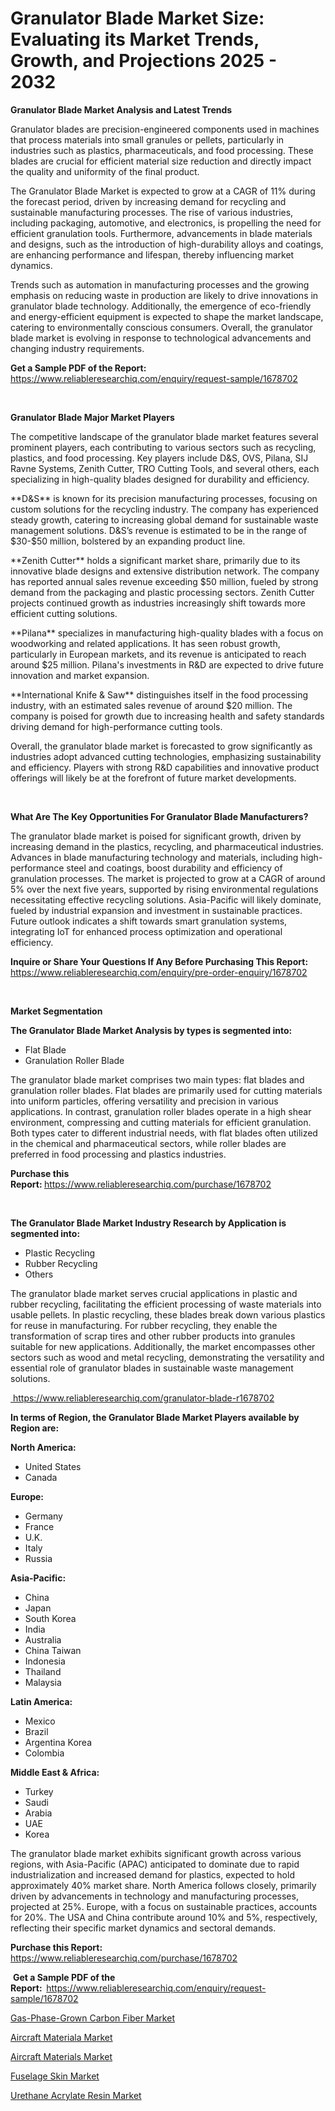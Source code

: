 <p><h1>Granulator Blade Market Size: Evaluating its Market Trends, Growth, and Projections 2025 - 2032</h1></p><p><strong>Granulator Blade Market Analysis and Latest Trends</strong></p>
<p><p>Granulator blades are precision-engineered components used in machines that process materials into small granules or pellets, particularly in industries such as plastics, pharmaceuticals, and food processing. These blades are crucial for efficient material size reduction and directly impact the quality and uniformity of the final product. </p><p>The Granulator Blade Market is expected to grow at a CAGR of 11% during the forecast period, driven by increasing demand for recycling and sustainable manufacturing processes. The rise of various industries, including packaging, automotive, and electronics, is propelling the need for efficient granulation tools. Furthermore, advancements in blade materials and designs, such as the introduction of high-durability alloys and coatings, are enhancing performance and lifespan, thereby influencing market dynamics. </p><p>Trends such as automation in manufacturing processes and the growing emphasis on reducing waste in production are likely to drive innovations in granulator blade technology. Additionally, the emergence of eco-friendly and energy-efficient equipment is expected to shape the market landscape, catering to environmentally conscious consumers. Overall, the granulator blade market is evolving in response to technological advancements and changing industry requirements.</p></p>
<p><strong>Get a Sample PDF of the Report:&nbsp;</strong> <a href="https://www.reliableresearchiq.com/enquiry/request-sample/1678702?utm_campaign=1900&utm_medium=2&utm_source=Github&utm_content=ia&utm_term=24032025&utm_id=granulator-blade">https://www.reliableresearchiq.com/enquiry/request-sample/1678702</a></p>
<p>&nbsp;</p>
<p><strong>Granulator Blade Major Market Players</strong></p>
<p><p>The competitive landscape of the granulator blade market features several prominent players, each contributing to various sectors such as recycling, plastics, and food processing. Key players include D&S, OVS, Pilana, SIJ Ravne Systems, Zenith Cutter, TRO Cutting Tools, and several others, each specializing in high-quality blades designed for durability and efficiency.</p><p>**D&S** is known for its precision manufacturing processes, focusing on custom solutions for the recycling industry. The company has experienced steady growth, catering to increasing global demand for sustainable waste management solutions. D&S’s revenue is estimated to be in the range of $30-$50 million, bolstered by an expanding product line.</p><p>**Zenith Cutter** holds a significant market share, primarily due to its innovative blade designs and extensive distribution network. The company has reported annual sales revenue exceeding $50 million, fueled by strong demand from the packaging and plastic processing sectors. Zenith Cutter projects continued growth as industries increasingly shift towards more efficient cutting solutions.</p><p>**Pilana** specializes in manufacturing high-quality blades with a focus on woodworking and related applications. It has seen robust growth, particularly in European markets, and its revenue is anticipated to reach around $25 million. Pilana's investments in R&D are expected to drive future innovation and market expansion.</p><p>**International Knife & Saw** distinguishes itself in the food processing industry, with an estimated sales revenue of around $20 million. The company is poised for growth due to increasing health and safety standards driving demand for high-performance cutting tools.</p><p>Overall, the granulator blade market is forecasted to grow significantly as industries adopt advanced cutting technologies, emphasizing sustainability and efficiency. Players with strong R&D capabilities and innovative product offerings will likely be at the forefront of future market developments.</p></p>
<p>&nbsp;</p>
<p><strong>What Are The Key Opportunities For Granulator Blade Manufacturers?</strong></p>
<p><p>The granulator blade market is poised for significant growth, driven by increasing demand in the plastics, recycling, and pharmaceutical industries. Advances in blade manufacturing technology and materials, including high-performance steel and coatings, boost durability and efficiency of granulation processes. The market is projected to grow at a CAGR of around 5% over the next five years, supported by rising environmental regulations necessitating effective recycling solutions. Asia-Pacific will likely dominate, fueled by industrial expansion and investment in sustainable practices. Future outlook indicates a shift towards smart granulation systems, integrating IoT for enhanced process optimization and operational efficiency.</p></p>
<p><strong>Inquire or Share Your Questions If Any Before Purchasing This Report:</strong> <a href="https://www.reliableresearchiq.com/enquiry/pre-order-enquiry/1678702?utm_campaign=1900&utm_medium=2&utm_source=Github&utm_content=ia&utm_term=24032025&utm_id=granulator-blade">https://www.reliableresearchiq.com/enquiry/pre-order-enquiry/1678702</a></p>
<p>&nbsp;</p>
<p><strong>Market Segmentation</strong></p>
<p><strong>The Granulator Blade Market Analysis by types is segmented into:</strong></p>
<p><ul><li>Flat Blade</li><li>Granulation Roller Blade</li></ul></p>
<p><p>The granulator blade market comprises two main types: flat blades and granulation roller blades. Flat blades are primarily used for cutting materials into uniform particles, offering versatility and precision in various applications. In contrast, granulation roller blades operate in a high shear environment, compressing and cutting materials for efficient granulation. Both types cater to different industrial needs, with flat blades often utilized in the chemical and pharmaceutical sectors, while roller blades are preferred in food processing and plastics industries.</p></p>
<p><strong>Purchase this Report:&nbsp;</strong><a href="https://www.reliableresearchiq.com/purchase/1678702?utm_campaign=1900&utm_medium=2&utm_source=Github&utm_content=ia&utm_term=24032025&utm_id=granulator-blade">https://www.reliableresearchiq.com/purchase/1678702</a></p>
<p>&nbsp;</p>
<p><strong>The Granulator Blade Market Industry Research by Application is segmented into:</strong></p>
<p><ul><li>Plastic Recycling</li><li>Rubber Recycling</li><li>Others</li></ul></p>
<p><p>The granulator blade market serves crucial applications in plastic and rubber recycling, facilitating the efficient processing of waste materials into usable pellets. In plastic recycling, these blades break down various plastics for reuse in manufacturing. For rubber recycling, they enable the transformation of scrap tires and other rubber products into granules suitable for new applications. Additionally, the market encompasses other sectors such as wood and metal recycling, demonstrating the versatility and essential role of granulator blades in sustainable waste management solutions.</p></p>
<p><a href="https://www.reliableresearchiq.com/granulator-blade-r1678702?utm_campaign=1900&utm_medium=2&utm_source=Github&utm_content=ia&utm_term=24032025&utm_id=granulator-blade">&nbsp;https://www.reliableresearchiq.com/granulator-blade-r1678702</a></p>
<p><strong>In terms of Region, the Granulator Blade Market Players available by Region are:</strong></p>
<p>
    <p> <strong> North America: </strong>
        <ul>
            <li>United States</li>
            <li>Canada</li>
        </ul>
        </p> 
    <p> <strong> Europe: </strong>
        <ul>
            <li>Germany</li>
            <li>France</li>
            <li>U.K.</li>
            <li>Italy</li>
            <li>Russia</li>
        </ul>
        </p> 
    <p> <strong> Asia-Pacific: </strong>
        <ul>
            <li>China</li>
            <li>Japan</li>
            <li>South Korea</li>
            <li>India</li>
            <li>Australia</li>
            <li>China Taiwan</li>
            <li>Indonesia</li>
            <li>Thailand</li>
            <li>Malaysia</li>
        </ul>
        </p> 
    <p> <strong> Latin America: </strong>
        <ul>
            <li>Mexico</li>
            <li>Brazil</li>
            <li>Argentina Korea</li>
            <li>Colombia</li>
        </ul>
        </p> 
    <p> <strong> Middle East & Africa: </strong>
        <ul>
            <li>Turkey</li>
            <li>Saudi</li>
            <li>Arabia</li>
            <li>UAE</li>
            <li>Korea</li>
        </ul>
    </p>
    </p>
<p><p>The granulator blade market exhibits significant growth across various regions, with Asia-Pacific (APAC) anticipated to dominate due to rapid industrialization and increased demand for plastics, expected to hold approximately 40% market share. North America follows closely, primarily driven by advancements in technology and manufacturing processes, projected at 25%. Europe, with a focus on sustainable practices, accounts for 20%. The USA and China contribute around 10% and 5%, respectively, reflecting their specific market dynamics and sectoral demands.</p></p>
<p><strong>Purchase this Report: </strong><a href="https://www.reliableresearchiq.com/purchase/1678702?utm_campaign=1900&utm_medium=2&utm_source=Github&utm_content=ia&utm_term=24032025&utm_id=granulator-blade">https://www.reliableresearchiq.com/purchase/1678702</a></p>
<p>&nbsp;<strong>Get a Sample PDF of the Report:&nbsp;&nbsp;</strong><a href="https://www.reliableresearchiq.com/enquiry/request-sample/1678702?utm_campaign=1900&utm_medium=2&utm_source=Github&utm_content=ia&utm_term=24032025&utm_id=granulator-blade">https://www.reliableresearchiq.com/enquiry/request-sample/1678702</a></p>
<p><strong></strong></p>
<p><p><a href="https://github.com/cayposshefin/Market-Research-Report-List-1/blob/main/gas-phase-grown-carbon-fiber-market.md?utm_campaign=1900&utm_medium=2&utm_source=Github&utm_content=ia&utm_term=24032025&utm_id=granulator-blade">Gas-Phase-Grown Carbon Fiber Market</a></p><p><a href="https://github.com/kanetaerkid/Market-Research-Report-List-1/blob/main/aircraft-materiala-market.md?utm_campaign=1900&utm_medium=2&utm_source=Github&utm_content=ia&utm_term=24032025&utm_id=granulator-blade">Aircraft Materiala Market</a></p><p><a href="https://github.com/madethkijori/Market-Research-Report-List-1/blob/main/aircraft-materials-market.md?utm_campaign=1900&utm_medium=2&utm_source=Github&utm_content=ia&utm_term=24032025&utm_id=granulator-blade">Aircraft Materials Market</a></p><p><a href="https://github.com/ayondaylos/Market-Research-Report-List-1/blob/main/fuselage-skin-market.md?utm_campaign=1900&utm_medium=2&utm_source=Github&utm_content=ia&utm_term=24032025&utm_id=granulator-blade">Fuselage Skin Market</a></p><p><a href="https://github.com/leoustolja/Market-Research-Report-List-1/blob/main/urethane-acrylate-resin-market.md?utm_campaign=1900&utm_medium=2&utm_source=Github&utm_content=ia&utm_term=24032025&utm_id=granulator-blade">Urethane Acrylate Resin Market</a></p></p>